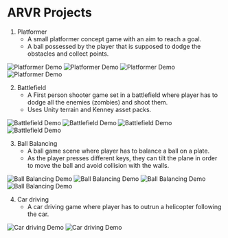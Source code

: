 # ARVR Projects

1. Platformer
    - A small platformer concept game with an aim to reach a goal.
    - A ball possessed by the player that is supposed to dodge the obstacles and collect points.

![Platformer Demo](11-35.png)
![Platformer Demo](12-04.png)
![Platformer Demo](12-21.png)
![Platformer Demo](12-35.png)

2. Battlefield
    - A First person shooter game set in a battlefield where player has to dodge all the enemies (zombies) and shoot them.
    - Uses Unity terrain and Kenney asset packs.

![Battlefield Demo](12-50.png)
![Battlefield Demo](13-05.png)
![Battlefield Demo](13-15.png)
![Battlefield Demo](13-39.png)

3. Ball Balancing
    - A ball game scene where player has to balance a ball on a plate.
    - As the player presses different keys, they can tilt the plane in order to move the ball and avoid collision with the walls.

![Ball Balancing Demo](14-00.png)
![Ball Balancing Demo](14-21.png)
![Ball Balancing Demo](14-41.png)
![Ball Balancing Demo](14-59.png)

4. Car driving
    - A car driving game where player has to outrun a helicopter following the car.

![Car driving Demo](15-14.png)
![Car driving Demo](15-20.png)